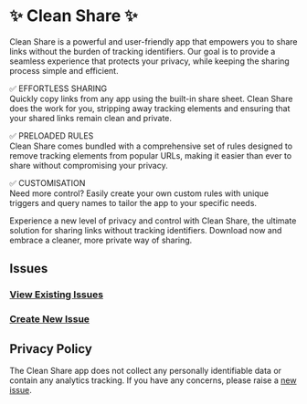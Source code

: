 # ✨ Clean Share ✨
Clean Share is a powerful and user-friendly app that empowers you to share links without the burden of tracking identifiers. Our goal is to provide a seamless experience that protects your privacy, while keeping the sharing process simple and efficient.

✅ EFFORTLESS SHARING  
Quickly copy links from any app using the built-in share sheet. Clean Share does the work for you, stripping away tracking elements and ensuring that your shared links remain clean and private.

✅ PRELOADED RULES  
Clean Share comes bundled with a comprehensive set of rules designed to remove tracking elements from popular URLs, making it easier than ever to share without compromising your privacy.

✅ CUSTOMISATION  
Need more control? Easily create your own custom rules with unique triggers and query names to tailor the app to your specific needs.

Experience a new level of privacy and control with Clean Share, the ultimate solution for sharing links without tracking identifiers. Download now and embrace a cleaner, more private way of sharing.

## Issues

### [View Existing Issues](https://github.com/CleanShare/Issues/issues)

### [Create New Issue](https://github.com/CleanShare/Issues/issues/new/choose)

## Privacy Policy

The Clean Share app does not collect any personally identifiable data or contain any analytics tracking. If you have any concerns, please raise a [new issue](https://github.com/CleanShare/Issues/issues/new/choose).
